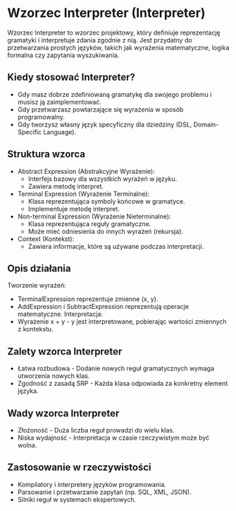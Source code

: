 # Wzorzec Interpreter (Interpreter)
Wzorzec Interpreter to wzorzec projektowy, który definiuje reprezentację gramatyki i interpretuje zdania zgodnie z nią. Jest przydatny do przetwarzania prostych języków, takich jak wyrażenia matematyczne, logika formalna czy zapytania wyszukiwania.

## Kiedy stosować Interpreter?
- Gdy masz dobrze zdefiniowaną gramatykę dla swojego problemu i musisz ją zaimplementować.
- Gdy przetwarzasz powtarzające się wyrażenia w sposób programowalny.
- Gdy tworzysz własny język specyficzny dla dziedziny (DSL, Domain-Specific Language).

## Struktura wzorca
- Abstract Expression (Abstrakcyjne Wyrażenie):
  - Interfejs bazowy dla wszystkich wyrażeń w języku.
  - Zawiera metodę interpret.
- Terminal Expression (Wyrażenie Terminalne):
  - Klasa reprezentująca symboly końcowe w gramatyce.
  - Implementuje metodę interpret.
- Non-terminal Expression (Wyrażenie Nieterminalne):
  - Klasa reprezentująca reguły gramatyczne.
  - Może mieć odniesienia do innych wyrażeń (rekursja).
- Context (Kontekst):
  - Zawiera informacje, które są używane podczas interpretacji.

## Opis działania
Tworzenie wyrażeń:
- TerminalExpression reprezentuje zmienne (x, y).
- AddExpression i SubtractExpression reprezentują operacje matematyczne.
Interpretacja:
- Wyrażenie x + y - y jest interpretowane, pobierając wartości zmiennych z kontekstu.

## Zalety wzorca Interpreter
- Łatwa rozbudowa - Dodanie nowych reguł gramatycznych wymaga utworzenia nowych klas.
- Zgodność z zasadą SRP - Każda klasa odpowiada za konkretny element języka.

## Wady wzorca Interpreter
- Złożoność - Duża liczba reguł prowadzi do wielu klas.
- Niska wydajność - Interpretacja w czasie rzeczywistym może być wolna.

## Zastosowanie w rzeczywistości
- Kompilatory i interpretery języków programowania.
- Parsowanie i przetwarzanie zapytań (np. SQL, XML, JSON).
- Silniki reguł w systemach ekspertowych.